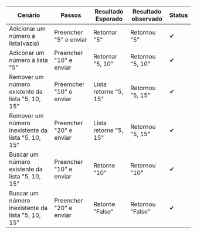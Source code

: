 | Cenário  | Passos | Resultado Esperado | Resultado observado | Status |
| ------------- | ------------- |  ------------- |  ------------- |  ------------- |
| Adicionar um número à lista(vazia)  | Preencher "5" e enviar | Retornar "5" | Retornou "5" | ✔ |
| Adiconar um número à lista "5" | Preencher "10" e enviar | Retornar "5, 10" | Retornou "5, 10" | ✔ |
| Remover um número existente da lista "5, 10, 15"  | Preemcher "10" e enviar  | Lista retorne "5, 15" | Retornou "5, 15" | ✔ |
| Remover um número inexistente da lista "5, 10, 15" | Preencher "20" e enviar| Lista retorne "5, 15" | Retornou "5, 15" | ✔ |
| Buscar um número existente da lista "5, 10, 15" | Preencher "10" e enviar | Retorne "10" | Retornou "10" | ✔ |
| Buscar um número inexistente da lista "5, 10, 15" | Preencher "20" e enviar | Retorne "False" | Retornou "False" | ✔ |
